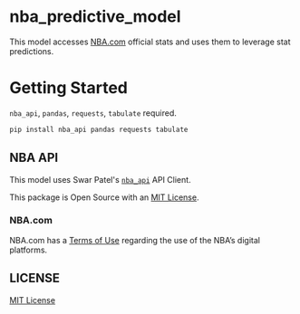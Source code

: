 # nba_predictive_model
This model accesses [NBA.com](https://www.nba.com/stats) official stats and uses them to leverage stat predictions.

# Getting Started
`nba_api`, `pandas`, `requests`, `tabulate` required.

```bash
pip install nba_api pandas requests tabulate
```
## NBA API
This model uses Swar Patel's [`nba_api`](https://github.com/swar/nba_api) API Client.

This package is Open Source with an [MIT License](https://github.com/swar/nba_api/blob/master/LICENSE).

### NBA.com

NBA.com has a [Terms of Use](https://www.nba.com/termsofuse) regarding the use of the NBA’s digital platforms.

## LICENSE
[MIT License](https://github.com/shaylondon/nba_predictive_model/blob/main/LICENSE)